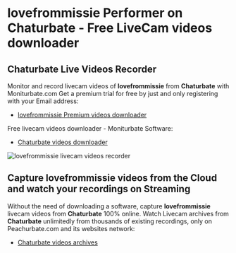 # lovefrommissie Performer on Chaturbate - Free LiveCam videos downloader

## Chaturbate Live Videos Recorder

Monitor and record livecam videos of **lovefrommissie** from **Chaturbate** with Moniturbate.com
Get a premium trial for free by just and only registering with your Email address:
* [lovefrommissie Premium videos downloader](https://moniturbate.com/request-demo-licence-key.html)

Free livecam videos downloader - Moniturbate Software:
* [Chaturbate videos downloader](https://moniturbate.com/moniturbate-download-software.html)

![lovefrommissie livecam videos recorder](https://peachurnet.com/templates/moniturbate-software.png)


## Capture lovefrommissie videos from the Cloud and watch your recordings on Streaming

Without the need of downloading a software, capture **lovefrommissie** livecam videos from **Chaturbate** 100% online.
Watch Livecam archives from **Chaturbate** unlimitedly from thousands of existing recordings, only on Peachurbate.com and its websites network:
* [Chaturbate videos archives](https://peachurnet.com/)